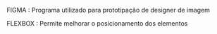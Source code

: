 FIGMA : Programa utilizado para prototipação de designer de imagem

FLEXBOX : Permite melhorar o posicionamento dos elementos